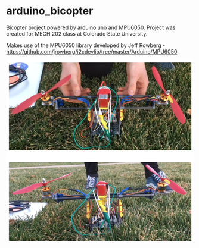 # arduino_bicopter
Bicopter project powered by arduino uno and MPU6050. Project was created for MECH 202 class at Colorado State University.

Makes use of the MPU6050 library developed by Jeff Rowberg - https://github.com/jrowberg/i2cdevlib/tree/master/Arduino/MPU6050

![alt text](https://github.com/jtabke/arduino_bicopter/blob/master/arduino_bicopter.png)
